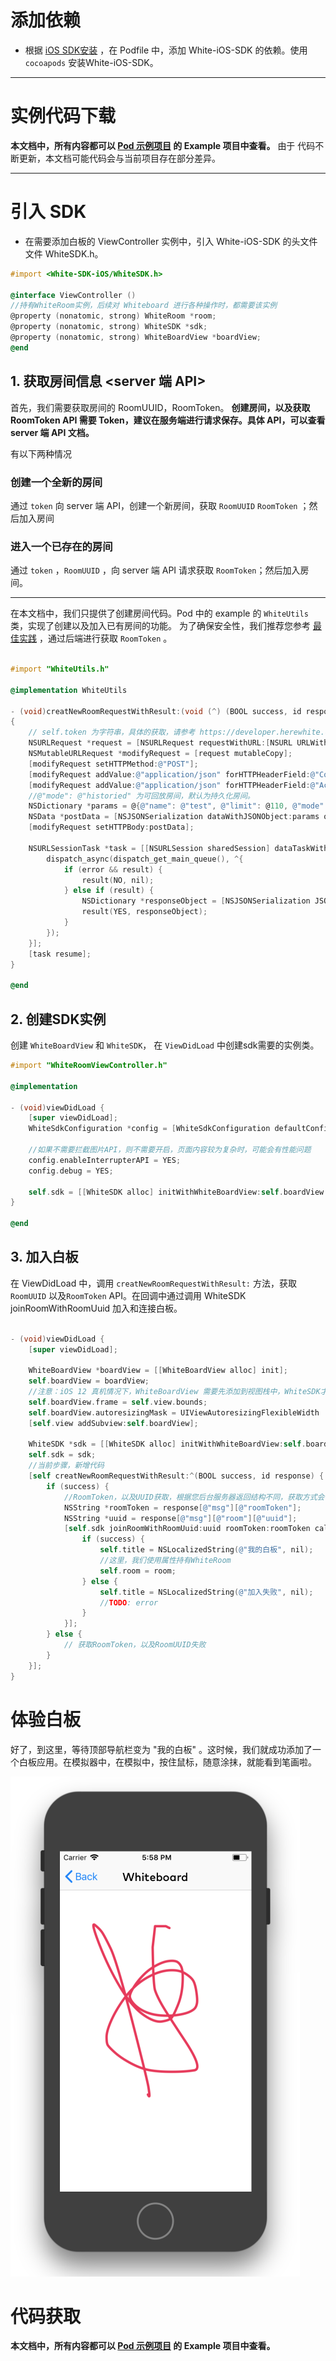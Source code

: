 # 添加依赖

* 根据 [iOS SDK安装](/zh-CN/v2/ios-sdk-install.md) ，在 Podfile 中，添加 White-iOS-SDK 的依赖。使用 `cocoapods` 安装White-iOS-SDK。

---

# 实例代码下载

**本文档中，所有内容都可以 [Pod 示例项目](https://github.com/duty-os/white-sdk-ios-release/tree/v2.x) 的 Example 项目中查看。**
由于 代码不断更新，本文档可能代码会与当前项目存在部分差异。

---

# 引入 SDK

* 在需要添加白板的 ViewController 实例中，引入 White-iOS-SDK 的头文件文件 WhiteSDK.h。

```Objective-C
#import <White-SDK-iOS/WhiteSDK.h>

@interface ViewController ()
//持有WhiteRoom实例，后续对 Whiteboard 进行各种操作时，都需要该实例
@property (nonatomic, strong) WhiteRoom *room;
@property (nonatomic, strong) WhiteSDK *sdk;
@property (nonatomic, strong) WhiteBoardView *boardView;
@end
```

## 1. 获取房间信息 <server 端 API>

首先，我们需要获取房间的 RoomUUID，RoomToken。
**创建房间，以及获取 RoomToken API 需要 Token，建议在服务端进行请求保存。具体 API，可以查看 server 端 API 文档。**

有以下两种情况

### 创建一个全新的房间

通过 `token` 向 server 端 API，创建一个新房间，获取 `RoomUUID` `RoomToken` ；然后加入房间

### 进入一个已存在的房间

通过 `token` ，`RoomUUID` ，向 server 端 API 请求获取 `RoomToken`；然后加入房间。

---

在本文档中，我们只提供了创建房间代码。Pod 中的 example 的 `WhiteUtils` 类，实现了创建以及加入已有房间的功能。
为了确保安全性，我们推荐您参考 [最佳实践](/zh-CN/v2/concept.md) ，通过后端进行获取 `RoomToken` 。

```Objective-C

#import "WhiteUtils.h"

@implementation WhiteUtils

- (void)creatNewRoomRequestWithResult:(void (^) (BOOL success, id response))result;
{
    // self.token 为字符串，具体的获取，请参考 https://developer.herewhite.com/#/concept
    NSURLRequest *request = [NSURLRequest requestWithURL:[NSURL URLWithString:[NSString stringWithFormat:@"https://cloudcapiv4.herewhite.com/room?token=%@", self.sdkToken]]];
    NSMutableURLRequest *modifyRequest = [request mutableCopy];
    [modifyRequest setHTTPMethod:@"POST"];
    [modifyRequest addValue:@"application/json" forHTTPHeaderField:@"Content-Type"];
    [modifyRequest addValue:@"application/json" forHTTPHeaderField:@"Accept"];
    //@"mode": @"historied" 为可回放房间，默认为持久化房间。
    NSDictionary *params = @{@"name": @"test", @"limit": @110, @"mode": @"historied"};
    NSData *postData = [NSJSONSerialization dataWithJSONObject:params options:0 error:nil];
    [modifyRequest setHTTPBody:postData];
    
    NSURLSessionTask *task = [[NSURLSession sharedSession] dataTaskWithRequest:modifyRequest completionHandler:^(NSData * _Nullable data, NSURLResponse * _Nullable response, NSError * _Nullable error) {
        dispatch_async(dispatch_get_main_queue(), ^{
            if (error && result) {
                result(NO, nil);
            } else if (result) {
                NSDictionary *responseObject = [NSJSONSerialization JSONObjectWithData:data options:0 error:nil];
                result(YES, responseObject);
            }
        });
    }];
    [task resume];
}

@end

```

## 2. 创建SDK实例

创建 `WhiteBoardView` 和 `WhiteSDK`， 在 `ViewDidLoad` 中创建sdk需要的实例类。

```objectivec
#import "WhiteRoomViewController.h"

@implementation

- (void)viewDidLoad {
    [super viewDidLoad];
    WhiteSdkConfiguration *config = [WhiteSdkConfiguration defaultConfig];
    
    //如果不需要拦截图片API，则不需要开启，页面内容较为复杂时，可能会有性能问题
    config.enableInterrupterAPI = YES;
    config.debug = YES;
    
    self.sdk = [[WhiteSDK alloc] initWithWhiteBoardView:self.boardView config:config commonCallbackDelegate:self.commonDelegate];
}

@end
```

## 3. 加入白板

在 ViewDidLoad 中，调用 `creatNewRoomRequestWithResult:` 方法，获取 `RoomUUID` 以及`RoomToken` API。在回调中通过调用 WhiteSDK joinRoomWithRoomUuid 加入和连接白板。

```Objective-C

- (void)viewDidLoad {
    [super viewDidLoad];

    WhiteBoardView *boardView = [[WhiteBoardView alloc] init];
    self.boardView = boardView;
    //注意：iOS 12 真机情况下，WhiteBoardView 需要先添加到视图栈中，WhiteSDK才能正常运行。
    self.boardView.frame = self.view.bounds;
    self.boardView.autoresizingMask = UIViewAutoresizingFlexibleWidth |  UIViewAutoresizingFlexibleHeight;
    [self.view addSubview:self.boardView];

    WhiteSDK *sdk = [[WhiteSDK alloc] initWithWhiteBoardView:self.boardView config:[WhiteSdkConfiguration defaultConfig]];
    self.sdk = sdk;
    //当前步骤，新增代码
    [self creatNewRoomRequestWithResult:^(BOOL success, id response) {
        if (success) {
            //RoomToken，以及UUID获取，根据您后台服务器返回结构不同，获取方式会有所不同
            NSString *roomToken = response[@"msg"][@"roomToken"];
            NSString *uuid = response[@"msg"][@"room"][@"uuid"];
            [self.sdk joinRoomWithRoomUuid:uuid roomToken:roomToken callbacks:(id<WhiteRoomCallbackDelegate>)self completionHandler:^(BOOL success, WhiteRoom *room, NSError *error) {
                if (success) {
                    self.title = NSLocalizedString(@"我的白板", nil);
                    //这里，我们使用属性持有WhiteRoom
                    self.room = room;
                } else {
                    self.title = NSLocalizedString(@"加入失败", nil);
                    //TODO: error
                }
            }];
        } else {
            // 获取RoomToken，以及RoomUUID失败
        }
    }];
}

```

# 体验白板
 
好了，到这里，等待顶部导航栏变为 "我的白板" 。这时候，我们就成功添加了一个白板应用。在模拟器中，在模拟中，按住鼠标，随意涂抹，就能看到笔画啦。

![image.png | left | 488x850](./_images/iOS_screen.png)

# 代码获取

**本文档中，所有内容都可以 [Pod 示例项目](https://github.com/duty-os/white-sdk-ios-release/tree/v2.x) 的 Example 项目中查看。**

